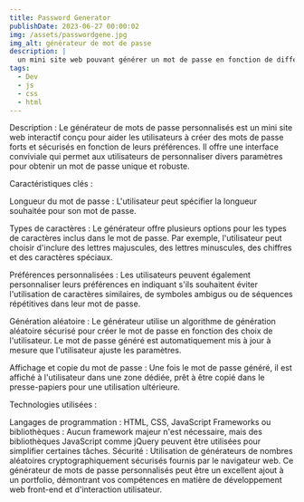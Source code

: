 ```yaml
---
title: Password Generator
publishDate: 2023-06-27 00:00:02
img: /assets/passwordgene.jpg
img_alt: générateur de mot de passe
description: |
  un mini site web pouvant générer un mot de passe en fonction de différents choix
tags:
  - Dev
  - js
  - css
  - html
---
```

Description :
Le générateur de mots de passe personnalisés est un mini site web interactif conçu pour aider les utilisateurs à créer des mots de passe forts et sécurisés en fonction de leurs préférences. Il offre une interface conviviale qui permet aux utilisateurs de personnaliser divers paramètres pour obtenir un mot de passe unique et robuste.

Caractéristiques clés :

Longueur du mot de passe : L'utilisateur peut spécifier la longueur souhaitée pour son mot de passe.

Types de caractères : Le générateur offre plusieurs options pour les types de caractères inclus dans le mot de passe. Par exemple, l'utilisateur peut choisir d'inclure des lettres majuscules, des lettres minuscules, des chiffres et des caractères spéciaux.

Préférences personnalisées : Les utilisateurs peuvent également personnaliser leurs préférences en indiquant s'ils souhaitent éviter l'utilisation de caractères similaires, de symboles ambigus ou de séquences répétitives dans leur mot de passe.

Génération aléatoire : Le générateur utilise un algorithme de génération aléatoire sécurisé pour créer le mot de passe en fonction des choix de l'utilisateur. Le mot de passe généré est automatiquement mis à jour à mesure que l'utilisateur ajuste les paramètres.

Affichage et copie du mot de passe : Une fois le mot de passe généré, il est affiché à l'utilisateur dans une zone dédiée, prêt à être copié dans le presse-papiers pour une utilisation ultérieure.

Technologies utilisées :

Langages de programmation : HTML, CSS, JavaScript
Frameworks ou bibliothèques : Aucun framework majeur n'est nécessaire, mais des bibliothèques JavaScript comme jQuery peuvent être utilisées pour simplifier certaines tâches.
Sécurité : Utilisation de générateurs de nombres aléatoires cryptographiquement sécurisés fournis par le navigateur web.
Ce générateur de mots de passe personnalisés peut être un excellent ajout à un portfolio, démontrant vos compétences en matière de développement web front-end et d'interaction utilisateur.

